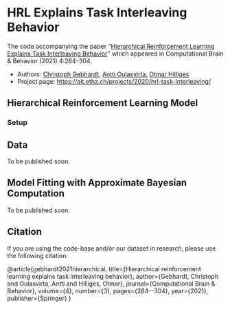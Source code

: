 # HRL Explains Task Interleaving Behavior
The code accompanying the paper "[Hierarchical Reinforcement Learning Explains Task Interleaving Behavior](https://link.springer.com/article/10.1007/s42113-020-00093-9)" which appeared in Computational Brain & Behavior (2021) 4:284–304. 

- Authors: [Christoph Gebhardt](https://ait.ethz.ch/people/gebhardt/), [Antti Oulasvirta](http://users.comnet.aalto.fi/oulasvir/), [Otmar Hilliges](https://ait.ethz.ch/people/hilliges/)
- Project page: https://ait.ethz.ch/projects/2020/hrl-task-interleaving/

## Hierarchical Reinforcement Learning Model
### Setup

## Data
To be published soon.

## Model Fitting with Approximate Bayesian Computation
To be published soon.

## Citation
If you are using the code-base and/or our dataset in research, please use the following citation:

  @article{gebhardt2021hierarchical,
    title={Hierarchical reinforcement learning explains task interleaving behavior},
    author={Gebhardt, Christoph and Oulasvirta, Antti and Hilliges, Otmar},
    journal={Computational Brain \& Behavior},
    volume={4},
    number={3},
    pages={284--304},
    year={2021},
    publisher={Springer}
  }
